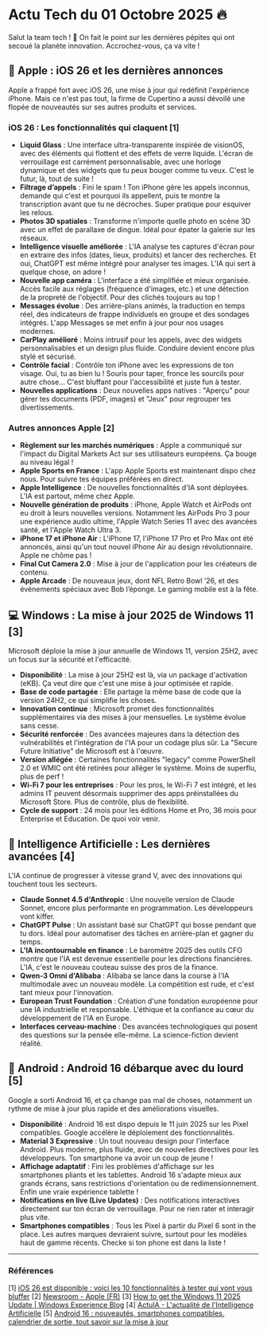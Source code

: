 # Actu Tech du 01 Octobre 2025 🔥

Salut la team tech ! 🚀 On fait le point sur les dernières pépites qui ont secoué la planète innovation. Accrochez-vous, ça va vite !

## 🍎 Apple : iOS 26 et les dernières annonces

Apple a frappé fort avec iOS 26, une mise à jour qui redéfinit l'expérience iPhone. Mais ce n'est pas tout, la firme de Cupertino a aussi dévoilé une flopée de nouveautés sur ses autres produits et services.

### iOS 26 : Les fonctionnalités qui claquent [1]

*   **Liquid Glass** : Une interface ultra-transparente inspirée de visionOS, avec des éléments qui flottent et des effets de verre liquide. L'écran de verrouillage est carrément personnalisable, avec une horloge dynamique et des widgets que tu peux bouger comme tu veux. C'est le futur, là, tout de suite !
*   **Filtrage d’appels** : Fini le spam ! Ton iPhone gère les appels inconnus, demande qui c'est et pourquoi ils appellent, puis te montre la transcription avant que tu ne décroches. Super pratique pour esquiver les relous.
*   **Photos 3D spatiales** : Transforme n'importe quelle photo en scène 3D avec un effet de parallaxe de dingue. Idéal pour épater la galerie sur les réseaux.
*   **Intelligence visuelle améliorée** : L'IA analyse tes captures d'écran pour en extraire des infos (dates, lieux, produits) et lancer des recherches. Et oui, ChatGPT est même intégré pour analyser tes images. L'IA qui sert à quelque chose, on adore !
*   **Nouvelle app caméra** : L'interface a été simplifiée et mieux organisée. Accès facile aux réglages (fréquence d'images, etc.) et une détection de la propreté de l'objectif. Pour des clichés toujours au top !
*   **Messages évolue** : Des arrière-plans animés, la traduction en temps réel, des indicateurs de frappe individuels en groupe et des sondages intégrés. L'app Messages se met enfin à jour pour nos usages modernes.
*   **CarPlay amélioré** : Moins intrusif pour les appels, avec des widgets personnalisables et un design plus fluide. Conduire devient encore plus stylé et sécurisé.
*   **Contrôle facial** : Contrôle ton iPhone avec les expressions de ton visage. Oui, tu as bien lu ! Souris pour taper, fronce les sourcils pour autre chose... C'est bluffant pour l'accessibilité et juste fun à tester.
*   **Nouvelles applications** : Deux nouvelles apps natives : "Aperçu" pour gérer tes documents (PDF, images) et "Jeux" pour regrouper tes divertissements.

### Autres annonces Apple [2]

*   **Règlement sur les marchés numériques** : Apple a communiqué sur l'impact du Digital Markets Act sur ses utilisateurs européens. Ça bouge au niveau légal !
*   **Apple Sports en France** : L'app Apple Sports est maintenant dispo chez nous. Pour suivre tes équipes préférées en direct.
*   **Apple Intelligence** : De nouvelles fonctionnalités d'IA sont déployées. L'IA est partout, même chez Apple.
*   **Nouvelle génération de produits** : iPhone, Apple Watch et AirPods ont eu droit à leurs nouvelles versions. Notamment les AirPods Pro 3 pour une expérience audio ultime, l'Apple Watch Series 11 avec des avancées santé, et l'Apple Watch Ultra 3.
*   **iPhone 17 et iPhone Air** : L'iPhone 17, l'iPhone 17 Pro et Pro Max ont été annoncés, ainsi qu'un tout nouvel iPhone Air au design révolutionnaire. Apple ne chôme pas !
*   **Final Cut Camera 2.0** : Mise à jour de l'application pour les créateurs de contenu.
*   **Apple Arcade** : De nouveaux jeux, dont NFL Retro Bowl ’26, et des événements spéciaux avec Bob l’éponge. Le gaming mobile est à la fête.

## 💻 Windows : La mise à jour 2025 de Windows 11 [3]

Microsoft déploie la mise à jour annuelle de Windows 11, version 25H2, avec un focus sur la sécurité et l'efficacité.

*   **Disponibilité** : La mise à jour 25H2 est là, via un package d'activation (eKB). Ça veut dire que c'est une mise à jour optimisée et rapide.
*   **Base de code partagée** : Elle partage la même base de code que la version 24H2, ce qui simplifie les choses.
*   **Innovation continue** : Microsoft promet des fonctionnalités supplémentaires via des mises à jour mensuelles. Le système évolue sans cesse.
*   **Sécurité renforcée** : Des avancées majeures dans la détection des vulnérabilités et l'intégration de l'IA pour un codage plus sûr. La "Secure Future Initiative" de Microsoft est à l'œuvre.
*   **Version allégée** : Certaines fonctionnalités "legacy" comme PowerShell 2.0 et WMIC ont été retirées pour alléger le système. Moins de superflu, plus de perf !
*   **Wi-Fi 7 pour les entreprises** : Pour les pros, le Wi-Fi 7 est intégré, et les admins IT peuvent désormais supprimer des apps préinstallées du Microsoft Store. Plus de contrôle, plus de flexibilité.
*   **Cycle de support** : 24 mois pour les éditions Home et Pro, 36 mois pour Enterprise et Education. De quoi voir venir.

## 🧠 Intelligence Artificielle : Les dernières avancées [4]

L'IA continue de progresser à vitesse grand V, avec des innovations qui touchent tous les secteurs.

*   **Claude Sonnet 4.5 d'Anthropic** : Une nouvelle version de Claude Sonnet, encore plus performante en programmation. Les développeurs vont kiffer.
*   **ChatGPT Pulse** : Un assistant basé sur ChatGPT qui bosse pendant que tu dors. Idéal pour automatiser des tâches en arrière-plan et gagner du temps.
*   **L'IA incontournable en finance** : Le baromètre 2025 des outils CFO montre que l'IA est devenue essentielle pour les directions financières. L'IA, c'est le nouveau couteau suisse des pros de la finance.
*   **Qwen-3 Omni d'Alibaba** : Alibaba se lance dans la course à l'IA multimodale avec un nouveau modèle. La compétition est rude, et c'est tant mieux pour l'innovation.
*   **European Trust Foundation** : Création d'une fondation européenne pour une IA industrielle et responsable. L'éthique et la confiance au cœur du développement de l'IA en Europe.
*   **Interfaces cerveau-machine** : Des avancées technologiques qui posent des questions sur la pensée elle-même. La science-fiction devient réalité.

## 🤖 Android : Android 16 débarque avec du lourd [5]

Google a sorti Android 16, et ça change pas mal de choses, notamment un rythme de mise à jour plus rapide et des améliorations visuelles.

*   **Disponibilité** : Android 16 est dispo depuis le 11 juin 2025 sur les Pixel compatibles. Google accélère le déploiement des fonctionnalités.
*   **Material 3 Expressive** : Un tout nouveau design pour l'interface Android. Plus moderne, plus fluide, avec de nouvelles directives pour les développeurs. Ton smartphone va avoir un coup de jeune !
*   **Affichage adaptatif** : Fini les problèmes d'affichage sur les smartphones pliants et les tablettes. Android 16 s'adapte mieux aux grands écrans, sans restrictions d'orientation ou de redimensionnement. Enfin une vraie expérience tablette !
*   **Notifications en live (Live Updates)** : Des notifications interactives directement sur ton écran de verrouillage. Pour ne rien rater et interagir plus vite.
*   **Smartphones compatibles** : Tous les Pixel à partir du Pixel 6 sont in the place. Les autres marques devraient suivre, surtout pour les modèles haut de gamme récents. Checke si ton phone est dans la liste !

---

### Références

[1] [iOS 26 est disponible : voici les 10 fonctionnalités à tester qui vont vous bluffer](https://www.frandroid.com/marques/apple/2744479_ios-26-disponible)
[2] [Newsroom - Apple (FR)](https://www.apple.com/fr/newsroom/)
[3] [How to get the Windows 11 2025 Update | Windows Experience Blog](https://blogs.windows.com/windowsexperience/2025/09/30/how-to-get-the-windows-11-2025-update/)
[4] [ActuIA - L'actualité de l'Intelligence Artificielle](https://www.actuia.com/)
[5] [Android 16 : nouveautés, smartphones compatibles, calendrier de sortie, tout savoir sur la mise à jour](https://www.phonandroid.com/android-16-nouveautes-smartphones-compatibles-calendrier-de-sortie-tout-savoir-sur-la-mise-a-jour.html)

